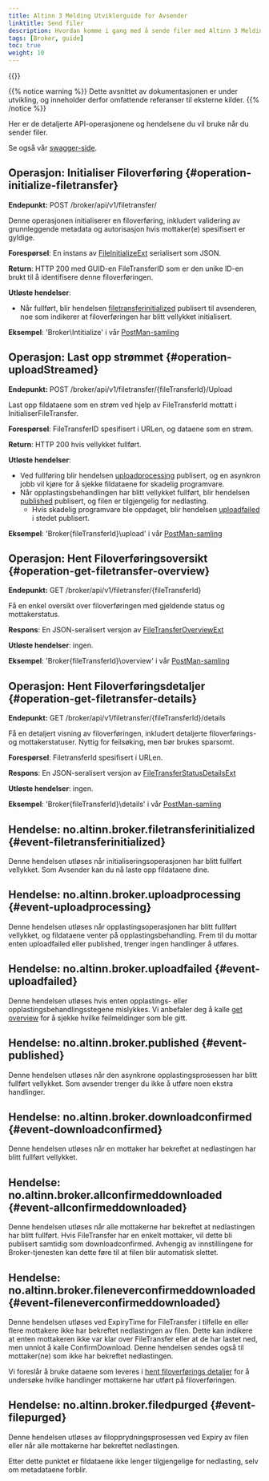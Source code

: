```yaml
---
title: Altinn 3 Melding Utviklerguide for Avsender
linktitle: Send filer
description: Hvordan komme i gang med å sende filer med Altinn 3 Melding, for utviklere
tags: [Broker, guide]
toc: true
weight: 10
---
```


{{<children />}}

{{% notice warning  %}}
Dette avsnittet av dokumentasjonen er under utvikling, og inneholder derfor omfattende referanser til eksterne kilder.
{{% /notice %}}

Her er de detaljerte API-operasjonene og hendelsene du vil bruke når du sender filer.

Se også vår [swagger-side](/api/broker/spec/).

## Operasjon: Initialiser Filoverføring {#operation-initialize-filetransfer}

**Endepunkt:** POST /broker/api/v1/filetransfer/

Denne operasjonen initialiserer en filoverføring, inkludert validering av grunnleggende metadata og autorisasjon hvis mottaker(e) spesifisert er gyldige.

**Forespørsel**: En instans av [FileInitializeExt](https://github.com/Altinn/altinn-broker/blob/main/src/Altinn.Broker.API/Models/FileTransferInitializeExt.cs) serialisert som JSON.

**Return**: HTTP 200 med GUID-en FileTransferID som er den unike ID-en brukt til å identifisere denne filoverføringen.

**Utløste hendelser**:

- Når fullført, blir hendelsen [filetransferinitialized](#event-filetransferinitialized) publisert til avsenderen, noe som indikerer at filoverføringen har blitt vellykket initialisert.

**Eksempel**: 'Broker\Intitialize' i vår [PostMan-samling](https://github.com/Altinn/altinn-broker/blob/main/altinn3-broker-postman-collection.json)

## Operasjon: Last opp strømmet {#operation-uploadStreamed}

**Endepunkt:** POST /broker/api/v1/filetransfer/{fileTransferId}/Upload

Last opp fildataene som en strøm ved hjelp av FileTransferId mottatt i InitialiserFileTransfer.

**Forespørsel**: FileTransferID spesifisert i URLen, og dataene som en strøm.

**Return**: HTTP 200 hvis vellykket fullført.

**Utløste hendelser**:

- Ved fullføring blir hendelsen [uploadprocessing](#event-uploadprocessing) publisert, og en asynkron jobb vil kjøre for å sjekke fildataene for skadelig programvare.
- Når opplastingsbehandlingen har blitt vellykket fullført, blir hendelsen [published](#event-published) publisert, og filen er tilgjengelig for nedlasting.
  - Hvis skadelig programvare ble oppdaget, blir hendelsen [uploadfailed](#event-uploadfailed) i stedet publisert.

**Eksempel**: 'Broker\{fileTransferId}\upload' i vår [PostMan-samling](https://github.com/Altinn/altinn-broker/blob/main/altinn3-broker-postman-collection.json)

## Operasjon: Hent Filoverføringsoversikt {#operation-get-filetransfer-overview}

**Endepunkt:** GET /broker/api/v1/filetransfer/{fileTransferId}

Få en enkel oversikt over filoverføringen med gjeldende status og mottakerstatus.

**Respons**: En JSON-seralisert versjon av [FileTransferOverviewExt](https://github.com/Altinn/altinn-broker/blob/main/src/Altinn.Broker.API/Models/FileTransferOverviewExt.cs)

**Utløste hendelser**: ingen.

**Eksempel**: 'Broker\{fileTransferId}\overview' i vår [PostMan-samling](https://github.com/Altinn/altinn-broker/blob/main/altinn3-broker-postman-collection.json)

## Operasjon: Hent Filoverføringsdetaljer {#operation-get-filetransfer-details}

**Endepunkt:** GET /broker/api/v1/filetransfer/{fileTransferId}/details

Få en detaljert visning av filoverføringen, inkludert detaljerte filoverførings- og mottakerstatuser. Nyttig for feilsøking, men bør brukes sparsomt.

**Forespørsel**: FiletransferId spesifisert i URLen.

**Respons**: En JSON-seralisert versjon av [FileTransferStatusDetailsExt](https://github.com/Altinn/altinn-broker/blob/main/src/Altinn.Broker.API/Models/FileTransferStatusDetailsExt.cs)

**Utløste hendelser**: ingen.

**Eksempel**: 'Broker\{fileTransferId}\details' i vår [PostMan-samling](https://github.com/Altinn/altinn-broker/blob/main/altinn3-broker-postman-collection.json)

## Hendelse: no.altinn.broker.filetransferinitialized {#event-filetransferinitialized}

Denne hendelsen utløses når initialiseringsoperasjonen har blitt fullført vellykket.
Som Avsender kan du nå laste opp fildataene dine.

## Hendelse: no.altinn.broker.uploadprocessing {#event-uploadprocessing}

Denne hendelsen utløses når opplastingsoperasjonen har blitt fullført vellykket, og fildataene venter på opplastingsbehandling.
Frem til du mottar enten uploadfailed eller published, trenger ingen handlinger å utføres.

## Hendelse: no.altinn.broker.uploadfailed {#event-uploadfailed}

Denne hendelsen utløses hvis enten opplastings- eller opplastingsbehandlingsstegene mislykkes. Vi anbefaler deg å kalle [get overview](#operation-get-filetransfer-overview) for å sjekke hvilke feilmeldinger som ble gitt.

## Hendelse: no.altinn.broker.published {#event-published}

Denne hendelsen utløses når den asynkrone opplastingsprosessen har blitt fullført vellykket.
Som avsender trenger du ikke å utføre noen ekstra handlinger.

## Hendelse: no.altinn.broker.downloadconfirmed {#event-downloadconfirmed}

Denne hendelsen utløses når en mottaker har bekreftet at nedlastingen har blitt fullført vellykket.

## Hendelse: no.altinn.broker.allconfirmeddownloaded {#event-allconfirmeddownloaded}

Denne hendelsen utløses når alle mottakerne har bekreftet at nedlastingen har blitt fullført. Hvis FileTransfer har en enkelt mottaker, vil dette bli publisert samtidig som downloadconfirmed. Avhengig av innstillingene for Broker-tjenesten kan dette føre til at filen blir automatisk slettet.

## Hendelse: no.altinn.broker.fileneverconfirmeddownloaded {#event-fileneverconfirmeddownloaded}

Denne hendelsen utløses ved ExpiryTime for FileTransfer i tilfelle en eller flere mottakere ikke har bekreftet nedlastingen av filen. Dette kan indikere at enten mottakeren ikke var klar over FileTransfer eller at de har lastet ned, men unnlot å kalle ConfirmDownload. Denne hendelsen sendes også til mottaker(ne) som ikke har bekreftet nedlastingen.

Vi foreslår å bruke dataene som leveres i [hent filoverførings detaljer](#operation-get-filetransfer-details) for å undersøke hvilke handlinger mottakerne har utført på filoverføringen.

## Hendelse: no.altinn.broker.filedpurged {#event-filepurged}

Denne hendelsen utløses av filopprydningsprosessen ved Expiry av filen eller når alle mottakerne har bekreftet nedlastingen.

Etter dette punktet er fildataene ikke lenger tilgjengelige for nedlasting, selv om metadataene forblir.
